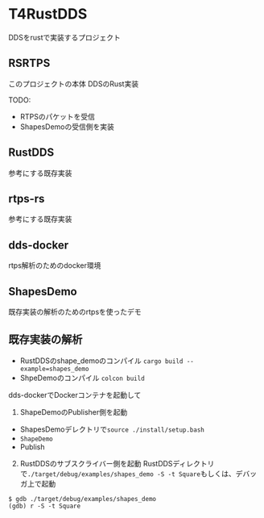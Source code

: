 # T4RustDDS
DDSをrustで実装するプロジェクト

## RSRTPS
このプロジェクトの本体
DDSのRust実装

TODO:
- RTPSのパケットを受信
- ShapesDemoの受信側を実装

## RustDDS
参考にする既存実装

## rtps-rs
参考にする既存実装

## dds-docker
rtps解析のためのdocker環境

## ShapesDemo
既存実装の解析のためのrtpsを使ったデモ

## 既存実装の解析
- RustDDSのshape_demoのコンパイル
`cargo build --example=shapes_demo`
- ShpeDemoのコンパイル
`colcon build`

dds-dockerでDockerコンテナを起動して
1. ShapeDemoのPublisher側を起動
- ShapesDemoデレクトリで`source ./install/setup.bash`
- `ShapeDemo`
- Publish
2. RustDDSのサブスクライバー側を起動
RustDDSディレクトリで`./target/debug/examples/shapes_demo -S -t Square`もしくは、デバッガ上で起動
```
$ gdb ./target/debug/examples/shapes_demo
(gdb) r -S -t Square
```


